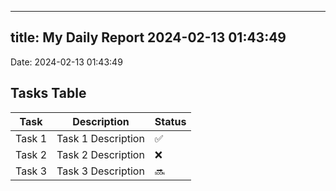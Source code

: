 
---
title: My Daily Report 2024-02-13 01:43:49
---

Date: 2024-02-13 01:43:49

## Tasks Table

| Task | Description | Status |
|------|-------------|--------|
| Task 1 | Task 1 Description | ✅ |
| Task 2 | Task 2 Description | ❌ |
| Task 3 | Task 3 Description | 🔜 |

